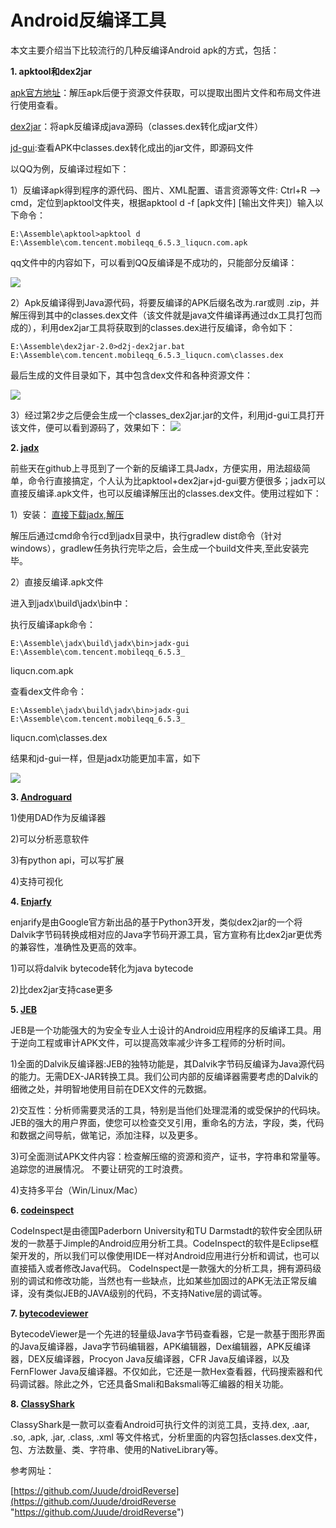 # **Android反编译工具** #

本文主要介绍当下比较流行的几种反编译Android apk的方式，包括：

**1. apktool和dex2jar**
 
[apk官方地址](https://ibotpeaches.github.io/Apktool/)：解压apk后便于资源文件获取，可以提取出图片文件和布局文件进行使用查看。

[dex2jar](https://storage.googleapis.com/google-code-archive-downloads/v2/code.google.com/innlab/dex2jar-0.0.7.11-SNAPSHOT.zip)：将apk反编译成java源码（classes.dex转化成jar文件）

[jd-gui](https://storage.googleapis.com/google-code-archive-downloads/v2/code.google.com/innlab/jd-gui-0.3.3.windows.zip):查看APK中classes.dex转化成出的jar文件，即源码文件

以QQ为例，反编译过程如下：

1）反编译apk得到程序的源代码、图片、XML配置、语言资源等文件:
Ctrl+R ——> cmd，定位到apktool文件夹，根据apktool d -f [apk文件] [输出文件夹]）输入以下命令：

    E:\Assemble\apktool>apktool d E:\Assemble\com.tencent.mobileqq_6.5.3_liqucn.com.apk 
qq文件中的内容如下，可以看到QQ反编译是不成功的，只能部分反编译：

![](C:\Users\Administrator\Desktop\1.png)

2）Apk反编译得到Java源代码，将要反编译的APK后缀名改为.rar或则 .zip，并解压得到其中的classes.dex文件（该文件就是java文件编译再通过dx工具打包而成的），利用dex2jar工具将获取到的classes.dex进行反编译，命令如下：

    E:\Assemble\dex2jar-2.0>d2j-dex2jar.bat E:\Assemble\com.tencent.mobileqq_6.5.3_liqucn.com\classes.dex
最后生成的文件目录如下，其中包含dex文件和各种资源文件：

![](C:\Users\Administrator\Desktop\2.png)

3）经过第2步之后便会生成一个classes_dex2jar.jar的文件，利用jd-gui工具打开该文件，便可以看到源码了，效果如下：
![](C:\Users\Administrator\Desktop\3.png)

**2. [jadx](https://github.com/skylot/jadx)**

前些天在github上寻觅到了一个新的反编译工具Jadx，方便实用，用法超级简单，命令行直接搞定，个人认为比apktool+dex2jar+jd-gui要方便很多；jadx可以直接反编译.apk文件，也可以反编译解压出的classes.dex文件。使用过程如下：

1）安装：
[直接下载jadx,解压](https://github.com/skylot/jadx/archive/master.zip)

解压后通过cmd命令行cd到jadx目录中，执行gradlew dist命令（针对windows），gradlew任务执行完毕之后，会生成一个build文件夹,至此安装完毕。

2）直接反编译.apk文件

进入到jadx\build\jadx\bin中：

执行反编译apk命令：

    E:\Assemble\jadx\build\jadx\bin>jadx-gui E:\Assemble\com.tencent.mobileqq_6.5.3_
liqucn.com.apk

查看dex文件命令：

    E:\Assemble\jadx\build\jadx\bin>jadx-gui E:\Assemble\com.tencent.mobileqq_6.5.3_
liqucn.com\classes.dex

结果和jd-gui一样，但是jadx功能更加丰富，如下

![](C:\Users\Administrator\Desktop\4.png)

**3. [Androguard](https://code.google.com/archive/p/androguard/)**

1)使用DAD作为反编译器

2)可以分析恶意软件

3)有python api，可以写扩展

4)支持可视化 

**4. [Enjarfy](https://github.com/google/enjarify)**

enjarify是由Google官方新出品的基于Python3开发，类似dex2jar的一个将Dalvik字节码转换成相对应的Java字节码开源工具，官方宣称有比dex2jar更优秀的兼容性，准确性及更高的效率。

1)可以将dalvik bytecode转化为java bytecode

2)比dex2jar支持case更多

**5. [JEB](https://www.pnfsoftware.com/)**

 JEB是一个功能强大的为安全专业人士设计的Android应用程序的反编译工具。用于逆向工程或审计APK文件，可以提高效率减少许多工程师的分析时间。

1)全面的Dalvik反编译器:JEB的独特功能是，其Dalvik字节码反编译为Java源代码的能力。无需DEX-JAR转换工具。我们公司内部的反编译器需要考虑的Dalvik的细微之处，并明智地使用目前在DEX文件的元数据。

2)交互性：分析师需要灵活的工具，特别是当他们处理混淆的或受保护的代码块。JEB的强大的用户界面，使您可以检查交叉引用，重命名的方法，字段，类，代码和数据之间导航，做笔记，添加注释，以及更多。

3)可全面测试APK文件内容：检查解压缩的资源和资产，证书，字符串和常量等。追踪您的进展情况。
不要让研究的工时浪费。

4)支持多平台（Win/Linux/Mac）

**6. [codeinspect](https://codeinspect.sit.fraunhofer.de/)**

CodeInspect是由德国Paderborn University和TU Darmstadt的软件安全团队研发的一款基于Jimple的Android应用分析工具。CodeInspect的软件是Eclipse框架开发的，所以我们可以像使用IDE一样对Android应用进行分析和调试，也可以直接插入或者修改Java代码。
CodeInspect是一款强大的分析工具，拥有源码级别的调试和修改功能，当然也有一些缺点，比如某些加固过的APK无法正常反编译，没有类似JEB的JAVA级别的代码，不支持Native层的调试等。

**7. [bytecodeviewer](https://github.com/konloch/bytecode-viewer/releases)**

BytecodeViewer是一个先进的轻量级Java字节码查看器，它是一款基于图形界面的Java反编译器，Java字节码编辑器，APK编辑器，Dex编辑器，APK反编译器，DEX反编译器，Procyon Java反编译器，CFR Java反编译器，以及FernFlower Java反编译器。不仅如此，它还是一款Hex查看器，代码搜索器和代码调试器。除此之外，它还具备Smali和Baksmali等汇编器的相关功能。

**8. [ClassyShark](https://github.com/google/android-classyshark)**

ClassyShark是一款可以查看Android可执行文件的浏览工具，支持.dex, .aar, .so, .apk, .jar, .class, .xml 等文件格式，分析里面的内容包括classes.dex文件，包、方法数量、类、字符串、使用的NativeLibrary等。

参考网址：

[https://github.com/Juude/droidReverse](https://github.com/Juude/droidReverse "https://github.com/Juude/droidReverse")

